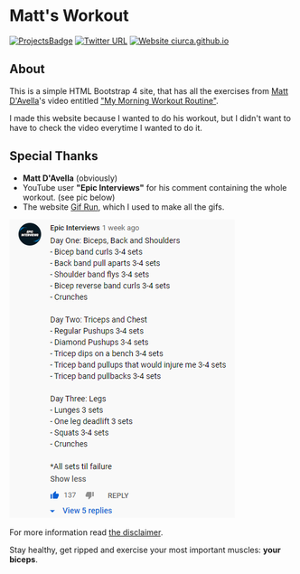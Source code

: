 # Matt's Workout
[![ProjectsBadge](https://img.shields.io/badge/ciurca-100DaysOfCode%20--%20Projects-blue)](https://github.com/ciurca/100-days-of-code)
[![Twitter URL](https://img.shields.io/twitter/url/https/twitter.com/raduciurca.svg?style=social&label=Follow%20%40raduciurca)](https://twitter.com/raduciurca)
[![Website ciurca.github.io](https://img.shields.io/website-up-down-green-red/http/ciurca.github.io.svg)](http://ciurca.github.io/)

## About

This is a simple HTML Bootstrap 4 site, that has all the exercises from [Matt D'Avella](twitter.com/mattdavella)'s video entitled ["My Morning Workout Routine"](https://www.youtube.com/watch?v=3PrCie6lvY8).

I made this website because I wanted to do his workout, but I didn't want to have to check the video everytime I wanted to do it.

## Special Thanks

* **Matt D'Avella** (obviously)
* YouTube user **"Epic Interviews"** for his comment containing the whole workout. (see pic below)
* The website [Gif Run](https://gifrun.com/), which I used to make all the gifs.

![Workout Routine Program](/gifs/ss.png)

For more information read [the disclaimer](https://ciurca.github.io/).

Stay healthy, get ripped and exercise your most important muscles: **your biceps**.
